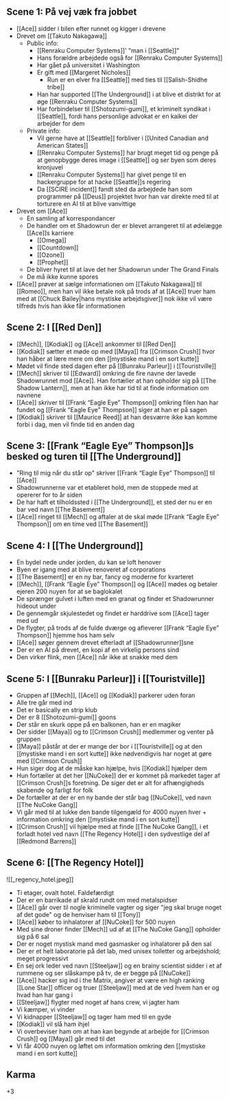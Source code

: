 ## Scene 1: På vej væk fra jobbet

- [[Ace]] sidder i bilen efter runnet og kigger i drevene
- Drevet om [[Takuto Nakagawa]]
    - Public info:
        - [[Renraku Computer Systems]]' "man i [[Seattle]]"
        - Hans forældre arbejdede også for [[Renraku Computer Systems]]
        - Har gået på universitet i Washington
        - Er gift med [[Margeret Nicholes]]
            - Run er en elver fra [[Seattle]] med ties til [[Salish-Shidhe tribe]]
        - Han har supported [[The Underground]] i at blive et distrikt for at øge [[Renraku Computer Systems]]
        - Har forbindelser til [[Shotozumi-gumi]], et kriminelt syndikat i [[Seattle]], fordi hans personlige advokat er en kaikei der arbejder for dem
    - Private info:
        - Vil gerne have at [[Seattle]] forbliver i [[United Canadian and American States]]
        - [[Renraku Computer Systems]] har brugt meget tid og penge på at genopbygge deres image i [[Seattle]] og ser byen som deres kronjuvel
        - [[Renraku Computer Systems]] har givet penge til en hackergruppe for at hacke [[Seattle]]s regering
        - Da [[SCIRE incident]] fandt sted da arbejdede han som programmer på [[Deus]] projektet hvor han var direkte med til at torturere en AI til at blive vanvittige
- Drevet om [[Ace]]
    - En samling af korrespondancer
    - De handler om et Shadowrun der er blevet arrangeret til at ødelægge [[Ace]]s karriere
        - [[Omega]]
        - [[Countdown]]
        - [[Ozone]]
        - [[Prophet]]
    - De bliver hyret til at lave det her Shadowrun under The Grand Finals
    - De må ikke kunne spores
- [[Ace]] prøver at sælge informationen om [[Takuto Nakagawa]] til [[Romeo]], men han vil ikke betale nok på trods af at [[Ace]] truer ham med at [[Chuck Bailey|hans mystiske arbejdsgiver]] nok ikke vil være tilfreds hvis han ikke får informationen

## Scene 2: I [[Red Den]]

- [[Mech]], [[Kodiak]] og [[Ace]] ankommer til [[Red Den]]
- [[Kodiak]] sætter et møde op med [[Maya]] fra [[Crimson Crush]] hvor han håber at lære mere om den [[mystiske mand i en sort kutte]]
- Mødet vil finde sted dagen efter på [[Bunraku Parleur]] i [[Touristville]]
- [[Mech]] skriver til [[Edward]] omkring de fire navne der lavede Shadowrunnet mod [[Ace]]. Han fortæller at han opholder sig på [[The Shadow Lantern]], men at han ikke har tid til at finde information om navnene
- [[Ace]] skriver til [[Frank “Eagle Eye” Thompson]] omkring filen han har fundet og [[Frank “Eagle Eye” Thompson]] siger at han er på sagen
- [[Kodiak]] skriver til [[Maurice Reed]] at han desværre ikke kan komme forbi i dag, men vil finde tid en anden dag

## Scene 3: [[Frank “Eagle Eye” Thompson]]s besked og turen til [[The Underground]]

- "Ring til mig når du står op" skriver [[Frank “Eagle Eye” Thompson]] til [[Ace]]
- Shadowrunnerne var et etableret hold, men de stoppede med at opererer for to år siden
- De har haft et tilholdssted i [[The Underground]], et sted der nu er en bar ved navn [[The Basement]]
- [[Ace]] ringet til [[Mech]] og aftaler at de skal møde [[Frank “Eagle Eye” Thompson]] om en time ved [[The Basement]]

## Scene 4: I [[The Underground]]

- En bydel nede under jorden, du kan se loft henover
- Byen er igang med at blive renoveret af corporations
- [[The Basement]] er en ny bar, fancy og moderne for kvarteret
- [[Mech]], [[Frank “Eagle Eye” Thompson]] og [[Ace]] mødes og betaler ejeren 200 nuyen for at se baglokalet
- De sprænger gulvet i luften med en granat og finder et Shadowrunner hideout under
- De gennemgår skjulestedet og findet er harddrive som [[Ace]] tager med ud
- De flygter, på trods af de fulde dværge og afleverer [[Frank “Eagle Eye” Thompson]] hjemme hos ham selv
- [[Ace]] søger gennem drevet efterladt af [[Shadowrunner]]sne
- Der er en AI på drevet, en kopi af en virkelig persons sind
- Den virker flink, men [[Ace]] når ikke at snakke med dem

## Scene 5: I [[Bunraku Parleur]] i [[Touristville]]

- Gruppen af [[Mech]], [[Ace]] og [[Kodiak]] parkerer uden foran
- Alle tre går med ind
- Det er basically en strip klub
- Der er 8 [[Shotozumi-gumi]] goons
- Der står en skurk oppe på en balkonen, han er en magiker
- Der sidder [[Maya]] og to [[Crimson Crush]] medlemmer og venter på gruppen
- [[Maya]] påstår at der er mange der bor i [[Touristville]] og at den [[mystiske mand i en sort kutte]] ikke nødvendigvis har noget at gøre med [[Crimson Crush]]
- Hun siger dog at de måske kan hjælpe, hvis [[Kodiak]] hjælper dem
- Hun fortæller at det her [[NuCoke]] der er kommet på markedet tager af [[Crimson Crush]]s foretning. De siger det er alt for afhængigheds skabende og farligt for folk
- De fortæller at der er en ny bande der står bag [[NuCoke]], ved navn [[The NuCoke Gang]]
- Vi går med til at lukke den bande tilgengæld for 4000 nuyen hver + information omkring den [[mystiske mand i en sort kutte]]
- [[Crimson Crush]] vil hjælpe med at finde [[The NuCoke Gang]], i et forladt hotel ved navn [[The Regency Hotel]] i den sydvestlige del af [[Redmond Barrens]]

## Scene 6: [[The Regency Hotel]]

![[_regency_hotel.jpeg]]

- Ti etager, ovalt hotel. Faldefærdigt
- Der er en barrikade af skrald rundt om med metalspidser
- [[Ace]] går over til nogle kriminelle vagter og siger "jeg skal bruge noget af det gode" og de henviser ham til [[Tony]]
- [[Ace]] køber to inhalatorer af [[NuCoke]] for 500 nuyen
- Med sine droner finder [[Mech]] ud af at [[The NuCoke Gang]] opholder sig på 6 sal
- Der er noget mystisk mand med gasmasker og inhalatorer på den sal
- Der er et helt laboratorie på det lab, med unisex toiletter og arbejdshold; meget progressivt
- En sej ork leder ved navn [[Steeljaw]] og en brainy scientist sidder i et af rummene og ser slåskampe på tv, de er begge på [[NuCoke]]
- [[Ace]] hacker sig ind i the Matrix, angiver at være en high ranking [[Lone Star]] officer og truer [[Steeljaw]] med at de ved hvem han er og hvad han har gang i
- [[Steeljaw]] flygter med noget af hans crew, vi jagter ham
- Vi kæmper, vi vinder
- Vi kidnapper [[Steeljaw]] og tager ham med til en gyde
- [[Kodiak]] vil slå ham ihjel
- Vi overbeviser ham om at han kan begynde at arbejde for [[Crimson Crush]] og [[Maya]] går med til det
- Vi får 4000 nuyen og løftet om information omkring den [[mystiske mand i en sort kutte]]

## Karma

+3
